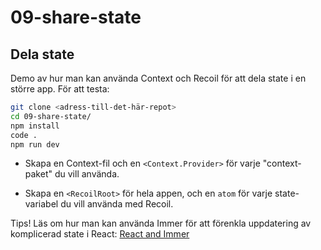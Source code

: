 # 09-share-state

## Dela state

Demo av hur man kan använda Context och Recoil för att dela state i en större app. För att testa:

```bash
git clone <adress-till-det-här-repot>
cd 09-share-state/
npm install
code .
npm run dev
```

+ Skapa en Context-fil och en `<Context.Provider>` för varje "context-paket" du vill använda.

+ Skapa en `<RecoilRoot>` för hela appen, och en `atom` för varje state-variabel du vill använda med Recoil.

Tips! Läs om hur man kan använda Immer för att förenkla uppdatering av komplicerad state i React: [React and Immer](https://immerjs.github.io/immer/example-setstate)
